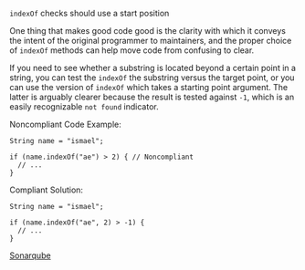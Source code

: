 `indexOf` checks should use a start position

One thing that makes good code good is the clarity with which it conveys the intent of the original programmer to maintainers, and the proper choice of `indexOf` methods can help move code from confusing to clear.

If you need to see whether a substring is located beyond a certain point in a string, you can test the `indexOf` the substring versus the target point, or you can use the version of `indexOf` which takes a starting point argument. The latter is arguably clearer because the result is tested against `-1`, which is an easily recognizable `not found` indicator.

Noncompliant Code Example:

    String name = "ismael";

    if (name.indexOf("ae") > 2) { // Noncompliant
      // ...
    }

Compliant Solution:

    String name = "ismael";

    if (name.indexOf("ae", 2) > -1) {
      // ...
    }

[Sonarqube](https://rules.sonarsource.com/java/RSPEC-2912)
